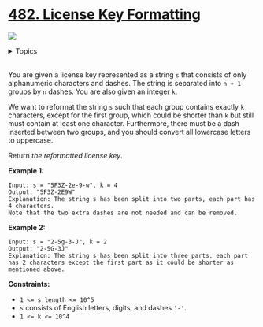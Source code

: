 # [482. License Key Formatting](https://leetcode-cn.com/problems/license-key-formatting/)

![](https://img.shields.io/badge/Difficulty-Easy-green.svg)

<details>
<summary>Topics</summary>

* [`String`](https://leetcode.com/tag/string/)

</details>
<br />

You are given a license key represented as a string `s` that consists of only alphanumeric characters and dashes. The string is separated into `n + 1` groups by `n` dashes. You are also given an integer `k`.

We want to reformat the string `s` such that each group contains exactly `k` characters, except for the first group, which could be shorter than `k` but still must contain at least one character. Furthermore, there must be a dash inserted between two groups, and you should convert all lowercase letters to uppercase.

Return *the reformatted license key*.

**Example 1:**

```
Input: s = "5F3Z-2e-9-w", k = 4
Output: "5F3Z-2E9W"
Explanation: The string s has been split into two parts, each part has 4 characters.
Note that the two extra dashes are not needed and can be removed.
```

**Example 2:**

```
Input: s = "2-5g-3-J", k = 2
Output: "2-5G-3J"
Explanation: The string s has been split into three parts, each part has 2 characters except the first part as it could be shorter as mentioned above.
```

**Constraints:**

+ `1 <= s.length <= 10^5`
+ `s` consists of English letters, digits, and dashes `'-'`.
+ `1 <= k <= 10^4`
